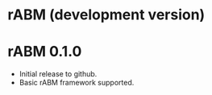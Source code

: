 # rABM (development version)

# rABM 0.1.0
* Initial release to github.
* Basic rABM framework supported.
